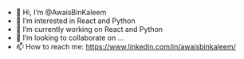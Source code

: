 - 👋 Hi, I’m @AwaisBinKaleem
- 👀 I’m interested in React and Python
- 🌱 I’m currently working on React and Python
- 💞️ I’m looking to collaborate on ...
- 📫 How to reach me: https://www.linkedin.com/in/awaisbinkaleem/

<!---
AwaisBinKaleem/AwaisBinKaleem is a ✨ special ✨ repository because its `README.md` (this file) appears on your GitHub profile.
You can click the Preview link to take a look at your changes.
--->
